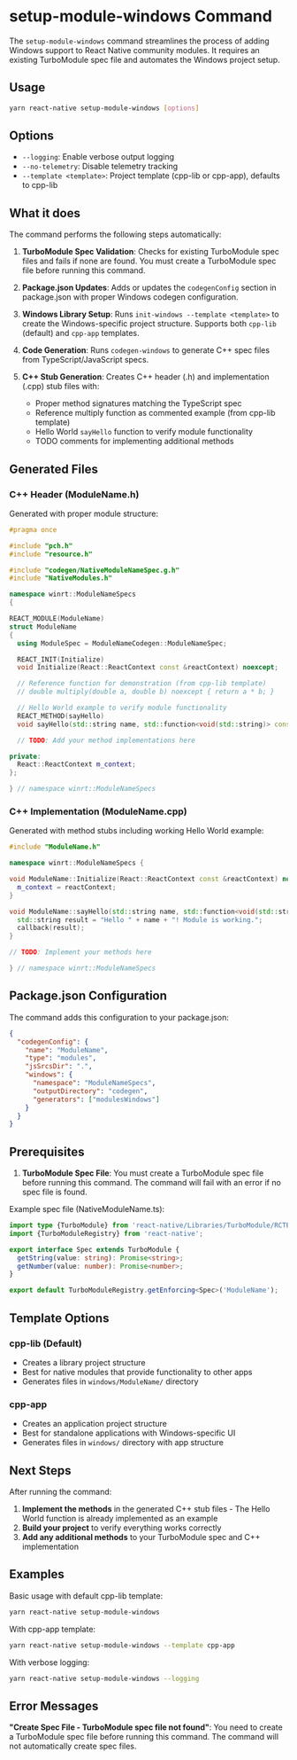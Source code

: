 # setup-module-windows Command

The `setup-module-windows` command streamlines the process of adding Windows support to React Native community modules. It requires an existing TurboModule spec file and automates the Windows project setup.

## Usage

```bash
yarn react-native setup-module-windows [options]
```

## Options

- `--logging`: Enable verbose output logging
- `--no-telemetry`: Disable telemetry tracking
- `--template <template>`: Project template (cpp-lib or cpp-app), defaults to cpp-lib

## What it does

The command performs the following steps automatically:

1. **TurboModule Spec Validation**: Checks for existing TurboModule spec files and fails if none are found. You must create a TurboModule spec file before running this command.

2. **Package.json Updates**: Adds or updates the `codegenConfig` section in package.json with proper Windows codegen configuration.

3. **Windows Library Setup**: Runs `init-windows --template <template>` to create the Windows-specific project structure. Supports both `cpp-lib` (default) and `cpp-app` templates.

4. **Code Generation**: Runs `codegen-windows` to generate C++ spec files from TypeScript/JavaScript specs.

5. **C++ Stub Generation**: Creates C++ header (.h) and implementation (.cpp) stub files with:
   - Proper method signatures matching the TypeScript spec
   - Reference multiply function as commented example (from cpp-lib template)
   - Hello World `sayHello` function to verify module functionality
   - TODO comments for implementing additional methods

## Generated Files

### C++ Header (ModuleName.h)
Generated with proper module structure:

```cpp
#pragma once

#include "pch.h"
#include "resource.h"

#include "codegen/NativeModuleNameSpec.g.h"
#include "NativeModules.h"

namespace winrt::ModuleNameSpecs
{

REACT_MODULE(ModuleName)
struct ModuleName
{
  using ModuleSpec = ModuleNameCodegen::ModuleNameSpec;

  REACT_INIT(Initialize)
  void Initialize(React::ReactContext const &reactContext) noexcept;

  // Reference function for demonstration (from cpp-lib template)
  // double multiply(double a, double b) noexcept { return a * b; }

  // Hello World example to verify module functionality
  REACT_METHOD(sayHello)
  void sayHello(std::string name, std::function<void(std::string)> const & callback) noexcept;

  // TODO: Add your method implementations here

private:
  React::ReactContext m_context;
};

} // namespace winrt::ModuleNameSpecs
```

### C++ Implementation (ModuleName.cpp)
Generated with method stubs including working Hello World example:

```cpp
#include "ModuleName.h"

namespace winrt::ModuleNameSpecs {

void ModuleName::Initialize(React::ReactContext const &reactContext) noexcept {
  m_context = reactContext;
}

void ModuleName::sayHello(std::string name, std::function<void(std::string)> const & callback) noexcept {
  std::string result = "Hello " + name + "! Module is working.";
  callback(result);
}

// TODO: Implement your methods here

} // namespace winrt::ModuleNameSpecs
```

## Package.json Configuration

The command adds this configuration to your package.json:

```json
{
  "codegenConfig": {
    "name": "ModuleName",
    "type": "modules",
    "jsSrcsDir": ".",
    "windows": {
      "namespace": "ModuleNameSpecs",
      "outputDirectory": "codegen",
      "generators": ["modulesWindows"]
    }
  }
}
```

## Prerequisites

1. **TurboModule Spec File**: You must create a TurboModule spec file before running this command. The command will fail with an error if no spec file is found.

Example spec file (NativeModuleName.ts):
```typescript
import type {TurboModule} from 'react-native/Libraries/TurboModule/RCTExport';
import {TurboModuleRegistry} from 'react-native';

export interface Spec extends TurboModule {
  getString(value: string): Promise<string>;
  getNumber(value: number): Promise<number>;
}

export default TurboModuleRegistry.getEnforcing<Spec>('ModuleName');
```

## Template Options

### cpp-lib (Default)
- Creates a library project structure
- Best for native modules that provide functionality to other apps
- Generates files in `windows/ModuleName/` directory

### cpp-app
- Creates an application project structure  
- Best for standalone applications with Windows-specific UI
- Generates files in `windows/` directory with app structure

## Next Steps

After running the command:

1. **Implement the methods** in the generated C++ stub files - The Hello World function is already implemented as an example
2. **Build your project** to verify everything works correctly
3. **Add any additional methods** to your TurboModule spec and C++ implementation

## Examples

Basic usage with default cpp-lib template:
```bash
yarn react-native setup-module-windows
```

With cpp-app template:
```bash
yarn react-native setup-module-windows --template cpp-app
```

With verbose logging:
```bash
yarn react-native setup-module-windows --logging
```

## Error Messages

**"Create Spec File - TurboModule spec file not found"**: You need to create a TurboModule spec file before running this command. The command will not automatically create spec files.